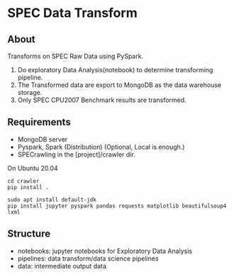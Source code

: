 # SPEC Data Transform

## About
Transforms on SPEC Raw Data using PySpark.
1. Do exploratory Data Analysis(notebook) to determine transforming pipeline.
2. The Transformed data are export to MongoDB as the data warehouse storage.
3. Only SPEC CPU2007 Benchmark results are transformed.

## Requirements
* MongoDB server
* Pyspark, Spark (Distribution) (Optional, Local is enough.)
* SPECrawling in the [project]/crawler dir. 

On Ubuntu 20.04
```shell
cd crawler
pip install .
```
```shell
sudo apt install default-jdk
pip install jupyter pyspark pandas requests matplotlib beautifulsoup4 lxml
```

## Structure
* notebooks: jupyter notebooks for Exploratory Data Analysis
* pipelines: data transform/data science pipelines
* data: intermediate output data